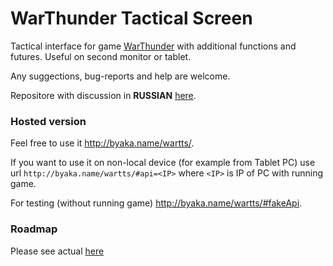 
# WarThunder Tactical Screen

Tactical interface for game [WarThunder](https://warthunder.com/en) with additional functions and futures. Useful on second monitor or tablet.

Any suggections, bug-reports and help are welcome. 

Repositore with discussion in **RUSSIAN** [here](https://github.com/byaka/WarThunderTacticalScreen_discuss).

### Hosted version
Feel free to use it http://byaka.name/wartts/.

If you want to use it on non-local device (for example from Tablet PC) use url ```http://byaka.name/wartts/#api=<IP>``` where ```<IP>``` is IP of PC with running game.

For testing (without running game) http://byaka.name/wartts/#fakeApi.

### Roadmap

 Please see actual [here](https://github.com/byaka/wartts/issues/1)
